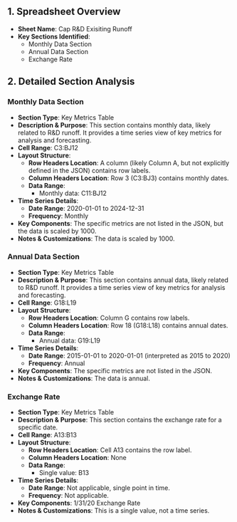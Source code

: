 ## 1. Spreadsheet Overview
- **Sheet Name**: Cap R&D Exisiting Runoff
- **Key Sections Identified**:
    - Monthly Data Section
    - Annual Data Section
    - Exchange Rate

## 2. Detailed Section Analysis

### Monthly Data Section
- **Section Type**: Key Metrics Table
- **Description & Purpose**: This section contains monthly data, likely related to R&D runoff. It provides a time series view of key metrics for analysis and forecasting.
- **Cell Range**: C3:BJ12
- **Layout Structure**:
    - **Row Headers Location**: A column (likely Column A, but not explicitly defined in the JSON) contains row labels.
    - **Column Headers Location**: Row 3 (C3:BJ3) contains monthly dates.
    - **Data Range**:
      - Monthly data: C11:BJ12
- **Time Series Details**:
    - **Date Range**: 2020-01-01 to 2024-12-31
    - **Frequency**: Monthly
- **Key Components**: The specific metrics are not listed in the JSON, but the data is scaled by 1000.
- **Notes & Customizations**: The data is scaled by 1000.

### Annual Data Section
- **Section Type**: Key Metrics Table
- **Description & Purpose**: This section contains annual data, likely related to R&D runoff. It provides a time series view of key metrics for analysis and forecasting.
- **Cell Range**: G18:L19
- **Layout Structure**:
    - **Row Headers Location**: Column G contains row labels.
    - **Column Headers Location**: Row 18 (G18:L18) contains annual dates.
    - **Data Range**:
      - Annual data: G19:L19
- **Time Series Details**:
    - **Date Range**: 2015-01-01 to 2020-01-01 (interpreted as 2015 to 2020)
    - **Frequency**: Annual
- **Key Components**: The specific metrics are not listed in the JSON.
- **Notes & Customizations**: The data is annual.

### Exchange Rate
- **Section Type**: Key Metrics Table
- **Description & Purpose**: This section contains the exchange rate for a specific date.
- **Cell Range**: A13:B13
- **Layout Structure**:
    - **Row Headers Location**: Cell A13 contains the row label.
    - **Column Headers Location**: None
    - **Data Range**:
      - Single value: B13
- **Time Series Details**:
    - **Date Range**: Not applicable, single point in time.
    - **Frequency**: Not applicable.
- **Key Components**: 1/31/20 Exchange Rate
- **Notes & Customizations**: This is a single value, not a time series.
